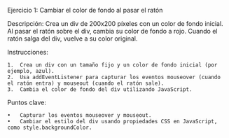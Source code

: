 Ejercicio 1: Cambiar el color de fondo al pasar el ratón

Descripción:
Crea un div de 200x200 píxeles con un color de fondo inicial. Al pasar el ratón sobre el div, cambia su color de fondo a rojo. Cuando el ratón salga del div, vuelve a su color original.

Instrucciones:

    1.	Crea un div con un tamaño fijo y un color de fondo inicial (por ejemplo, azul).
    2.	Usa addEventListener para capturar los eventos mouseover (cuando el ratón entra) y mouseout (cuando el ratón sale).
    3.	Cambia el color de fondo del div utilizando JavaScript.

Puntos clave:

    •	Capturar los eventos mouseover y mouseout.
    •	Cambiar el estilo del div usando propiedades CSS en JavaScript, como style.backgroundColor.
